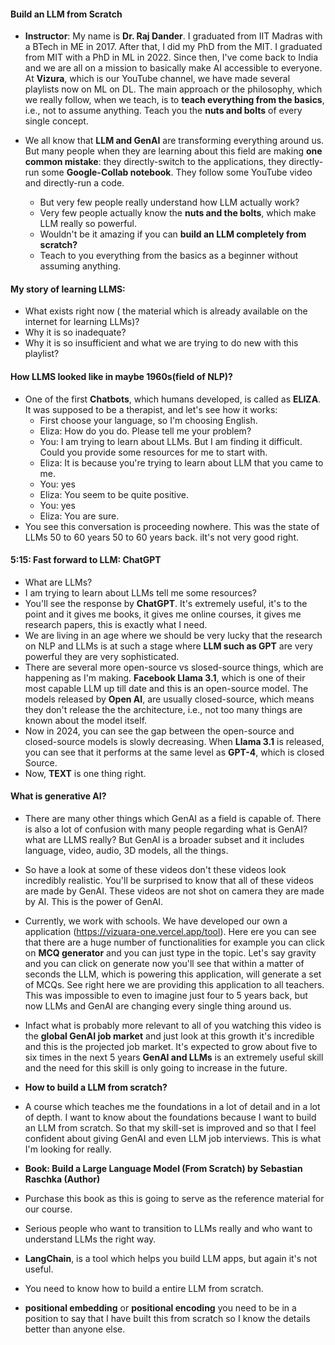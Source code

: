 #### Build an LLM from Scratch

* __Instructor__: My name is __Dr. Raj Dander__. I graduated from IIT Madras with a BTech in ME in 2017. After that, I did my PhD from the MIT. I graduated from MIT with a PhD in ML in 2022. Since then, I've come back to India and we are all on a mission to basically make AI accessible to everyone. At __Vizura__, which is our YouTube channel, we have made several playlists now on ML on DL. The main approach or the philosophy, which we really follow, when we teach, is to __teach everything from the basics__, i.e., not to assume anything. Teach you the __nuts and bolts__ of every single concept. 

* We all know that __LLM and GenAI__ are transforming everything around us. But many people when they are learning about this field are making __one common mistake__: they directly-switch to the applications, they directly-run some __Google-Collab notebook__. They follow some YouTube video and directly-run a code.
   * But very few people really understand how LLM actually work?
   * Very few people actually know the __nuts and the bolts__, which make LLM really so powerful.
   * Wouldn't be it amazing if you can __build an LLM completely from scratch?__
   * Teach to you everything from the basics as a beginner without assuming anything.


#### My story of learning LLMS:
* What exists right now ( the material which is already available on the internet for learning LLMs)?
* Why it is so inadequate?
* Why it is so insufficient and what we are trying to do new with this playlist?

#### How LLMS looked like in maybe 1960s(field of NLP)?
* One of the first __Chatbots__, which humans developed, is called as __ELIZA__. It was supposed to be a therapist, and let's see how it works:
   * First choose your language, so I'm choosing English.
   * Eliza: How do you do. Please tell me your problem?
   * You: I am trying to learn about LLMs. But I am finding it difficult. Could you provide some resources for me to start with.
   * Eliza: It is because you're trying to learn about LLM that you came to me.
   * You: yes 
   * Eliza: You seem to be quite positive.
   * You: yes
   * Eliza: You are sure.
* You see this conversation is proceeding nowhere. This was the state of LLMs 50 to 60 years 50 to 60 years back. iIt's not very good right.


#### 5:15: Fast forward to __LLM: ChatGPT__
* What are LLMs?
* I am trying to learn about LLMs tell me some resources?
* You'll see the response by __ChatGPT__. It's extremely useful, it's to the point and it gives me books, it gives me online courses, it gives me research papers, this is exactly what I need.
* We are living in an age where we should be very lucky that the research on NLP and LLMs is at such a stage where __LLM such as GPT__ are very powerful they are very sophisticated.
* There are several more open-source vs slosed-source things, which are happening as I'm making. __Facebook Llama 3.1__, which is one of their most capable LLM up till date and this is an open-source model. The models released by __Open AI__, are usually closed-source, which means they don't release the the architecture, i.e., not too many things are known about the model itself.
* Now in 2024, you can see the gap between the open-source and closed-source models is slowly decreasing. When __Llama 3.1__ is released, you can see that it performs at the same level as __GPT-4__, which is closed Source.
* Now, __TEXT__ is one thing right.

#### What is generative AI?
* There are many other things which GenAI as a field is capable of. There is also a lot of confusion with many people regarding what is GenAI? what are LLMS really? But GenAI is a broader subset and it includes language, video, audio, 3D models, all the things.
* So have a look at some of these videos don't these videos look incredibly realistic. You'll be surprised to know that all of these videos are made
by GenAI. These videos are not shot on camera they are made by AI. This is the power of GenAI.
* Currently, we work with schools. We have developed our own a application (https://vizuara-one.vercel.app/tool). Here ere you can see that there are a huge number of functionalities for example you can click on __MCQ generator__ and you can just type in the topic. Let's say gravity and you can click on generate now you'll see that within a matter of seconds the LLM, which is powering this application, will generate a set of MCQs. See right here we are providing this application to all teachers. This was impossible to even to imagine just four to 5 years back, but now LLMs and GenAI are changing every single thing around us.
* Infact what is probably more relevant to all of you watching this video is the __global GenAI job market__ and just look at this growth it's incredible and this is the projected job market. It's expected to grow about five to six times in the next 5 years __GenAI and LLMs__ is an extremely useful skill and the need for this skill is only going to increase in the future.
* __How to build a LLM from scratch?__
* A course which teaches me the foundations in a lot of detail and in a lot of depth.  I want to know about the foundations because I want to build an LLM from scratch. So that my skill-set is improved and so that I feel confident about giving GenAI and even LLM job interviews. This is what I'm looking for really.

* __Book: Build a Large Language Model (From Scratch) by Sebastian Raschka (Author)__
* Purchase this book as this is going to serve as the reference material for our course.

* Serious people who want to transition to LLMs really and who want to understand LLMs the right way.
*  __LangChain__, is a tool which helps you build LLM apps, but again it's not useful.
*  You need to know how to build a entire LLM from scratch.
*  __positional embedding__ or __positional encoding__ you need to be in a position to say that I have built this from scratch so I know the details better than anyone else.

